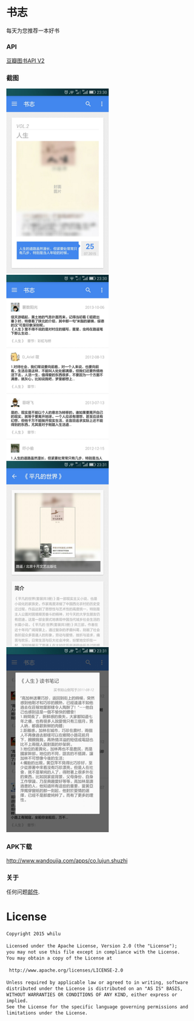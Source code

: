 # 书志
每天为您推荐一本好书

### API
[豆瓣图书API V2](http://developers.douban.com/wiki/?title=api_v2)

### 截图
<img src="/screenshots/Screenshot_2015-07-25-23-30-16.jpeg" alt="Screenshot_2015-07-25-23-30-16.jpeg" title="Screenshot_2015-07-25-23-30-16.jpeg"  width="270" height="486"/>
<img src="/screenshots/Screenshot_2015-07-25-23-30-24.jpeg" alt="Screenshot_2015-07-25-23-30-24.jpeg" title="Screenshot_2015-07-25-23-30-24.jpeg"  width="270" height="486"/>
<img src="/screenshots/Screenshot_2015-07-25-23-31-45.jpeg" alt="Screenshot_2015-07-25-23-31-45.jpeg" title="Screenshot_2015-07-25-23-31-45.jpeg"  width="270" height="486"/>
<img src="/screenshots/Screenshot_2015-07-25-23-31-06.jpeg" alt="Screenshot_2015-07-25-23-31-06.jpeg" title="Screenshot_2015-07-25-23-31-06.jpeg"  width="270" height="486"/>

### APK下载
http://www.wandoujia.com/apps/co.lujun.shuzhi

### 关于
任何问题[邮件](mailto:lujun.byte@gmail.com).

License
============
    Copyright 2015 whilu

	Licensed under the Apache License, Version 2.0 (the "License");
	you may not use this file except in compliance with the License.
	You may obtain a copy of the License at

     http://www.apache.org/licenses/LICENSE-2.0

	Unless required by applicable law or agreed to in writing, software
	distributed under the License is distributed on an "AS IS" BASIS,
	WITHOUT WARRANTIES OR CONDITIONS OF ANY KIND, either express or implied.
	See the License for the specific language governing permissions and
	limitations under the License.

